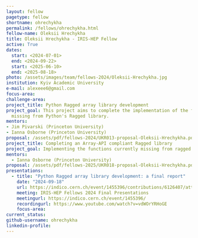 ```yaml
---
layout: fellow
pagetype: fellow
shortname: ohrechykha
permalink: /fellows/ohrechykha.html
fellow-name: Oleksii Hrechykha
title: Oleksii Hrechykha - IRIS-HEP Fellow
active: True
dates:
  start: <2024-07-01>
  end: <2024-09-22>
  start: <2025-06-10>
  end: <2025-08-18>
photo: /assets/images/team/fellows-2024/Oleksii-Hrechykha.jpg
institution: Kyiv Academic University
e-mail: alexeee6@gmail.com
focus-area:
challenge-area:
project_title: Python Ragged array library development
project_goal: This project aims to complete the implementation of the functions currently
  missing from Python's Ragged library.
mentors:
- Jim Pivarski (Princeton University)
- Ianna Osborne (Princeton University)
proposal: /assets/pdf/fellows-2024/UKR013-proposal-Oleksii-Hrechykha.pdf
project_title: Completing an Array-API compliant Ragged library
project_goal: Implementing the functions currently missing from ragged array library with complete set of tests for each function.
mentors:
  - Ianna Osborne (Princeton University)
proposal: /assets/pdf/fellows-2025/UKR018-proposal-Oleksii-Hrechykha.pdf
presentations:
  - title: "Python Ragged array library development: a final report"
    date: "2024-09-18"
    url: https://indico.cern.ch/event/1455396/contributions/6126407/attachments/2930430/5145811/Hrechykha%20ragged%20final.pdf
    meeting: IRIS-HEP Fellows 2024 Final Presentations
    meetingurl: https://indico.cern.ch/event/1455396/
    recordingurl: https://www.youtube.com/watch?v=vdWOrYRHoGE
    focus-area:
current_status:
github-username: ohrechykha
linkedin-profile:
---
```

